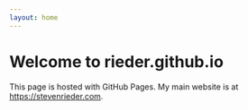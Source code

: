 ```yaml
---
layout: home
---
```

# Welcome to rieder.github.io

This page is hosted with GitHub Pages.
My main website is at https://stevenrieder.com.
